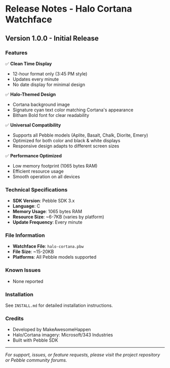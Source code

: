 # Release Notes - Halo Cortana Watchface

## Version 1.0.0 - Initial Release

### Features
✅ **Clean Time Display**
- 12-hour format only (3:45 PM style)
- Updates every minute
- No date display for minimal design

✅ **Halo-Themed Design**
- Cortana background image
- Signature cyan text color matching Cortana's appearance
- Bitham Bold font for clear readability

✅ **Universal Compatibility**
- Supports all Pebble models (Aplite, Basalt, Chalk, Diorite, Emery)
- Optimized for both color and black & white displays
- Responsive design adapts to different screen sizes

✅ **Performance Optimized**
- Low memory footprint (1065 bytes RAM)
- Efficient resource usage
- Smooth operation on all devices

### Technical Specifications
- **SDK Version**: Pebble SDK 3.x
- **Language**: C
- **Memory Usage**: 1065 bytes RAM
- **Resource Size**: ~6-7KB (varies by platform)
- **Update Frequency**: Every minute

### File Information
- **Watchface File**: `halo-cortana.pbw`
- **File Size**: ~15-20KB
- **Platforms**: All Pebble models supported

### Known Issues
- None reported

### Installation
See `INSTALL.md` for detailed installation instructions.

### Credits
- Developed by MakeAwesomeHappen
- Halo/Cortana imagery: Microsoft/343 Industries
- Built with Pebble SDK

---

*For support, issues, or feature requests, please visit the project repository or Pebble community forums.*